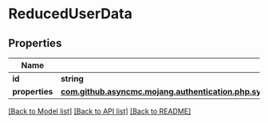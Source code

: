# ReducedUserData

## Properties
Name | Type | Description | Notes
------------ | ------------- | ------------- | -------------
**id** | **string** |  | [optional] 
**properties** | [**com.github.asyncmc.mojang.authentication.php.symfony.server\com.github.asyncmc.mojang.authentication.php.symfony.model\GameProfileProperty**](GameProfileProperty.md) |  | [optional] 

[[Back to Model list]](../README.md#documentation-for-models) [[Back to API list]](../README.md#documentation-for-api-endpoints) [[Back to README]](../README.md)


